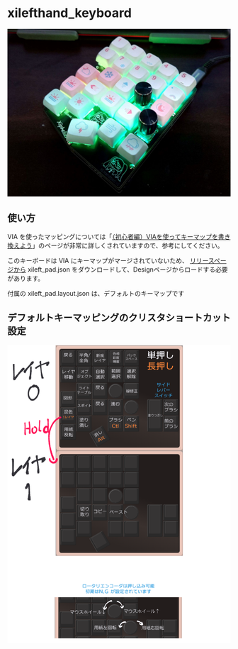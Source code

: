 # xilefthand_keyboard
![製品画像](image/product_image.jpg)

## 使い方
VIA を使ったマッピングについては「[（初心者編）VIAを使ってキーマップを書き換えよう](https://salicylic-acid3.hatenablog.com/entry/via-manual)」のページが非常に詳しくされていますので、参考にしてください。

このキーボードは VIA にキーマップがマージされていないため、 [リリースページから](https://github.com/XIpher-Desco/xilefthand_keyboard/releases) xileft_pad.json をダウンロードして、Designページからロードする必要があります。

付属の xileft_pad.layout.json は、デフォルトのキーマップです


## デフォルトキーマッピングのクリスタショートカット設定

![デフォルトマッピングでのクリスタショートカットの図](image/default_map_for_CLIP_STUDIO.png)